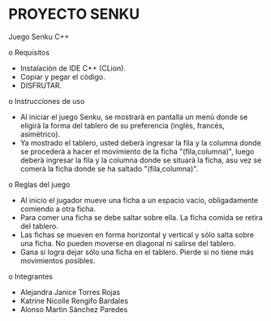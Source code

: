 # PROYECTO SENKU
Juego Senku C++ 

o Requisitos

- Instalaciòn de IDE C++ (CLion).
- Copiar y pegar el còdigo.
- DISFRUTAR.

o Instrucciones de uso
- Al iniciar el juego Senku, se mostrarà en pantalla un menù donde se eligirà la forma del tablero de su preferencia (inglès, francès, asimètrico).
- Ya mostrado el tablero, usted deberà ingresar la fila y la columna donde se procederà a hacer el movimiento de la ficha "(fila,columna)", luego deberà ingresar la fila y la columna donde se situarà la ficha, asu vez se comerà la ficha donde se ha saltado "(fila,columna)".


o Reglas del juego
- Al inicio el jugador mueve una ficha a un espacio vacío, obligadamente comiendo a otra ficha.
- Para comer una ficha se debe saltar sobre ella. La ficha comida se retira del tablero.
- Las fichas se mueven en forma horizontal y vertical y sólo salta sobre una ficha. No pueden moverse en diagonal ni salirse del tablero.
- Gana si logra dejar sólo una ficha en el tablero. Pierde si no tiene más movimientos posibles.

o Integrantes
- Alejandra Janice Torres Rojas
- Katrine Nicolle Rengifo Bardales
- Alonso Martìn Sànchez Paredes
